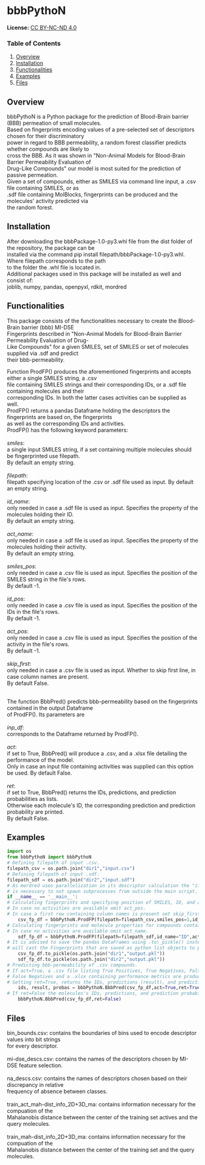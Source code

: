 
# bbbPythoN

**License:** [CC BY-NC-ND 4.0](https://creativecommons.org/licenses/by-nc-nd/4.0/legalcode)

### Table of Contents

1. [Overview](#overview)
2. [Installation](#installation)
2. [Functionalities](#functionalities)
3. [Examples](#examples)
4. [Files](#files)


## Overview <a name="overview"></a>
bbbPythoN is a Python package for the prediction of Blood-Brain barrier (BBB) permeation of small molecules.<br/>
Based on fingerprints encoding values of a pre-selected set of descriptors chosen for their discriminatory <br/>
power in regard to BBB permeability, a random forest classifier predicts whether compounds are likely to <br/>
cross the BBB. As it was shown in "Non-Animal Models for Blood-Brain Barrier Permeability Evaluation of <br/>
Drug-Like Compounds" our model is most suited for the prediction of passive permeation.<br/>
Given a set of compounds, either as SMILES via command line input, a .csv file containing SMILES, or as <br/>
.sdf file containing MolBlocks, fingerprints can be produced and the molecules' activity predicted via<br/>
the random forest.<br/>

## Installation <a name="installation"></a>
After downloading the bbbPackage-1.0-py3.whl file from the dist folder of the repository, the package can be<br/>
installed via the command pip install filepath/bbbPackage-1.0-py3.whl. Where filepath corresponds to the path <br/>
to the folder the .whl file is located in.<br/>
Additional packages used in this package will be installed as well and consist of: <br/> 
joblib, numpy, pandas, openpyxl, rdkit, mordred <br/>

## Functionalities <a name="Functionalities"></a>
This package consists of the functionalities necessary to create the Blood-Brain barrier (bbb) MI-DSE<br/> 
Fingerprints described in "Non-Animal Models for Blood-Brain Barrier Permeability Evaluation of Drug-<br/>
Like Compounds" for a given SMILES, set of SMILES or set of molecules supplied via .sdf and predict<br/>
their bbb-permeability.<br/>

Function ProdFP() produces the aforementioned fingerprints and accepts either a single SMILES string, a .csv<br/> 
file containing SMILES strings and their corresponding IDs, or a .sdf file containing molecules and their<br/>
corresponding IDs. In both the latter cases activities can be supplied as well.<br/>
ProdFP() returns a pandas Dataframe holding the descriptors the fingerprints are based on, the fingerprints<br/>
as well as the corresponding IDs and activities.<br/>
ProdFP() has the following keyword parameters:<br/> 
\
*smiles*:<br/> 
a single input SMILES string, if a set containing multiple molecules should be fingerprinted use filepath.<br/> 
By default an empty string.<br/>
\
*filepath*:<br/>
filepath specifying location of the .csv or .sdf file used as input. By default an empty string.<br/> 
\
*id_name*:<br/>
only needed in case a .sdf file is used as input. Specifies the property of the molecules holding their ID.<br/>
By default an empty string.<br/>
\
*act_name*:<br/>
only needed in case a .sdf file is used as input. Specifies the property of the molecules holding their activity.<br/>
By default an empty string.<br/> 
\
*smiles_pos*:<br/>
only needed in case a .csv file is used as input. Specifies the position of the SMILES string in the file's rows.<br/>
By default -1.<br/> 
\
*id_pos*:<br/>
only needed in case a .csv file is used as input. Specifies the position of the IDs in the file's rows.<br/>
By default -1.<br/> 
\
*act_pos*:<br/>
only needed in case a .csv file is used as input. Specifies the position of the activity in the file's rows.<br/>
By default -1.<br/>
\
*skip_first*:<br/>
only needed in case a .csv file is used as input. Whether to skip first line, in case column names are present.<br/>
By default False.<br/>


\
The function BbbPred() predicts bbb-permeability based on the fingerprints contained in the output Dataframe<br/>
of ProdFP(). Its parameters are<br/>
\
*inp_df*:<br/>
corresponds to the Dataframe returned by ProdFP().<br/>
\
*act*:<br/>
if set to True, BbbPred() will produce a .csv, and a .xlsx file detailing the performance of the model.<br/>
Only in case an input file containing activities was supplied can this option be used. By default False.<br/>
\
*ret*:<br/>
if set to True, BbbPred() returns the IDs, predictions, and prediction probabilities as lists.<br/>
Otherwise each molecule's ID, the corresponding prediction and prediction probability are printed.<br/>
By default False.<br/>
## Examples <a name="Examples"></a>
```python
import os
from bbbPythoN import bbbPythoN
# Defining filepath of input .csv. 
filepath_csv = os.path.join("dir1","input.csv")
# Defining filepath of input .sdf.
filepath_sdf = os.path.join("dir2","input.sdf")
# As mordred uses parallelization in its descriptor calculation the "if __name__ == '__main__':" statement
# is necessary to not spawn subprocesses from outside the main script.
if __name__ == '__main__':
# Calculating fingerprints and specifying position of SMILES, ID, and activity in .csv rows.
# In case no activities are available omit act_pos. 
# In case a first row containing column names is present set skip_first=True.
	csv_fp_df = bbbPythoN.ProdFP(filepath=filepath_csv,smiles_pos=1,id_pos=0,act_pos= 2,skip_first=False)
# Calculating fingerprints and molecule properties for compounds contained in .sdf file.
# In case no activities are available omit act_name.
	sdf_fp_df = bbbPythoN.ProdFP(filepath=filepath_sdf,id_name="ID",act_name="Act")
# It is advised to save the pandas DataFrames using .to\_pickle() instead of .to\_csv(), as the latter 
# will cast the Fingerprints that are saved as python list objects to python strings. 
	csv_fp_df.to_pickle(os.path.join("dir1","output.pkl"))
	sdf_fp_df.to_pickle(os.path.join("dir2","output.pkl"))
# Predicting bbb-permeability of .csv compounds. 
# If act=True, a .csv file listing True Positives, True Negatives, False Positives, and 
# False Negatives and a .xlsx containing performance metrics are produced.
# Setting ret=True, returns the IDs, predictions (result), and prediction probabilities (probas).
	ids, result, probas = bbbPythoN.BbbPred(csv_fp_df,act=True,ret=True)
# If ret=False the molecules's IDs, predictions, and prediction probabilities are printed.
	bbbPythoN.BbbPred(csv_fp_df,ret=False)
```
## Files <a name="Files"></a>

bin_bounds.csv: contains the boundaries of bins used to encode descriptor values into bit strings<br/>
for every descriptor.<br/>
\
mi-dse_descs.csv: contains the names of the descriptors chosen by MI-DSE feature selection.<br/>
\
na_descs.csv: contains the names of descriptors chosen based on their discrepancy in relative<br/> 
frequency of absence between classes.<br/>
\
train_act_mah-dist_info_2D+3D_ma: contains information necessary for the compuation of the<br/> 
Mahalanobis distance between the center of the training set actives and the query molecules.<br/> 
\
train_mah-dist_info_2D+3D_ma: contains information necessary for the compuation of the<br/> 
Mahalanobis distance between the center of the training set and the query molecules.<br/> 


















































